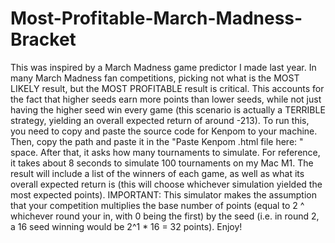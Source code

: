 # Most-Profitable-March-Madness-Bracket
This was inspired by a March Madness game predictor I made last year.
In many March Madness fan competitions, picking not what is the MOST LIKELY result, but the MOST PROFITABLE result is critical.
This accounts for the fact that higher seeds earn more points than lower seeds, while not just having the higher seed win every game (this scenario is actually a TERRIBLE strategy, yielding an overall expected return of around -213).
To run this, you need to copy and paste the source code for Kenpom to your machine. Then, copy the path and paste it in the "Paste Kenpom .html file here: " space.
After that, it asks how many tournaments to simulate. For reference, it takes about 8 seconds to simulate 100 tournaments on my Mac M1.
The result will include a list of the winners of each game, as well as what its overall expected return is (this will choose whichever simulation yielded the most expected points).
IMPORTANT: This simulator makes the assumption that your competition multiplies the base number of points (equal to 2 ^ whichever round your in, with 0 being the first) by the seed (i.e. in round 2, a 16 seed winning would be 2^1 * 16 = 32 points).
Enjoy!
